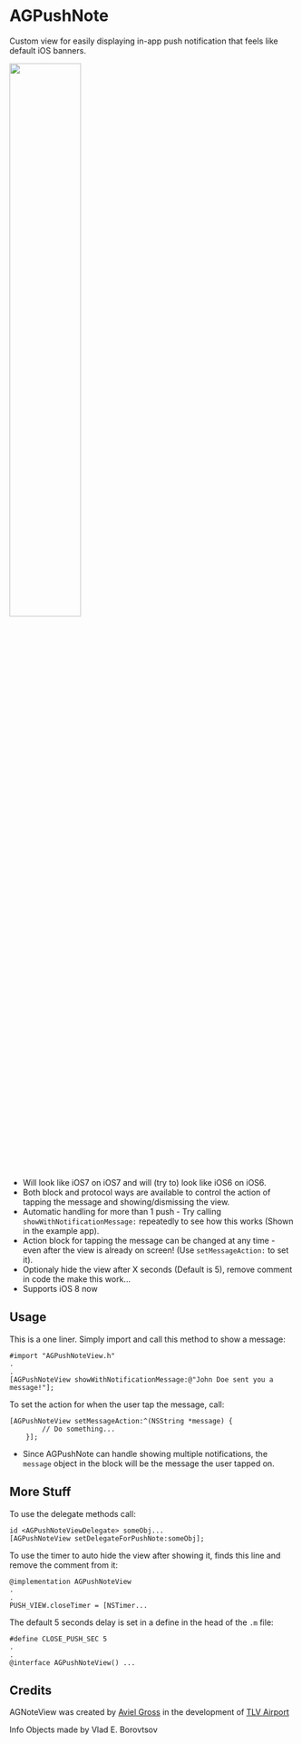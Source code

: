 AGPushNote
==========

Custom view for easily displaying in-app push notification that feels like default iOS banners.

<img src="https://github.com/avielg/AGPushNote/blob/master/Resources/push_ex.png?raw=true" height="50%">

* Will look like iOS7 on iOS7 and will (try to) look like iOS6 on iOS6.
* Both block and protocol ways are available to control the action of tapping the message and showing/dismissing the view.
* Automatic handling for more than 1 push - Try calling `showWithNotificationMessage:` repeatedly to see how this works (Shown in the example app).
* Action block for tapping the message can be changed at any time - even after the view is already on screen! (Use `setMessageAction:` to set it). 
* Optionaly hide the view after X seconds (Default is 5), remove comment in code the make this work...
* Supports iOS 8 now

## Usage

This is a one liner. Simply import and call this method to show a message:
```objc
#import "AGPushNoteView.h"
.
.
[AGPushNoteView showWithNotificationMessage:@"John Doe sent you a message!"];
```

To set the action for when the user tap the message, call:
```objc
[AGPushNoteView setMessageAction:^(NSString *message) {
        // Do something...
    }];
```
* Since AGPushNote can handle showing multiple notifications, the `message` object in the block will be the message the user tapped on.


## More Stuff

To use the delegate methods call:
```objc
id <AGPushNoteViewDelegate> someObj...
[AGPushNoteView setDelegateForPushNote:someObj];
```

To use the timer to auto hide the view after showing it, finds this line and remove the comment from it:
```objc
@implementation AGPushNoteView
.
.
PUSH_VIEW.closeTimer = [NSTimer...
```
The default 5 seconds delay is set in a define in the head of the `.m` file: 
```objc
#define CLOSE_PUSH_SEC 5
.
.
@interface AGPushNoteView() ...
```


## Credits

AGNoteView was created by [Aviel Gross](http://bit.ly/aviel) in the development of [TLV Airport](https://itunes.apple.com/us/app/tel-aviv-int-airport-nml-t/id796888961?mt=8)

Info Objects made by Vlad E. Borovtsov 
